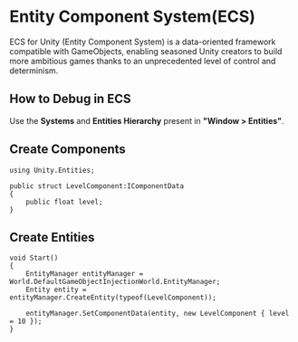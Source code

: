 # Entity Component System(ECS)
ECS for Unity (Entity Component System) is a data-oriented framework compatible with GameObjects, enabling seasoned Unity creators to build more ambitious games thanks to an unprecedented level of control and determinism.

## How to Debug in ECS
Use the **Systems** and **Entities Hierarchy** present in **"Window > Entities"**.

## Create Components
```
using Unity.Entities;

public struct LevelComponent:IComponentData
{
    public float level;
}

```

## Create Entities
```
void Start()
{
    EntityManager entityManager = World.DefaultGameObjectInjectionWorld.EntityManager;
    Entity entity = entityManager.CreateEntity(typeof(LevelComponent));

    entityManager.SetComponentData(entity, new LevelComponent { level = 10 });
}

```